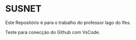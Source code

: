 # SUSNET
Este Repositório é para o trabalho do professor Iago do Ifes.

Teste para conecção do Github com VsCode.
